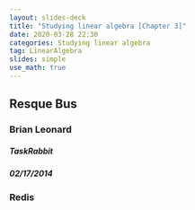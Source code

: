 ```yaml
---
layout: slides-deck
title: "Studying linear algebra [Chapter 3]"
date: 2020-03-28 22:30
categories: Studying linear algebra
tag: LinearAlgebra
slides: simple
use_math: true
---  
```



## Resque Bus
### Brian Leonard
##### TaskRabbit
##### 02/17/2014

### Redis

